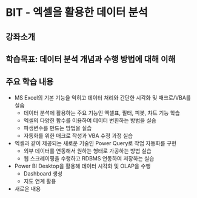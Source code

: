 # BIT - 엑셀을 활용한 데이터 분석

## 강좌소개

## 학습목표: 데이터 분석 개념과 수행 방법에 대해 이해

## 주요 학습 내용

- MS Excel의 기본 기능을 익히고 데이터 처리와 간단한 시각화 및 매크로/VBA를 실습
  - 데이터 분석에 활용하는 주요 기능인 엑셀표, 필터, 피봇, 챠트 기능 학습
  - 엑셀의 다양한 함수를 이용하여 데이터 변환하는 방법을 실습
  - 파생변수를 만드는 방법을 실습
  - 자동화를 위한 매크로 작성과 VBA 수정 과정 실습
- 엑셀과 같이 제공되는 새로운 기술인 Power Query로 작업 자동화를 구현
  - 외부 데이터를 연동해서 원하는 형태로 가공하는 방법 실습
  - 웹 스크레이핑을 수행하고 RDBMS 연동하여 저장하는 실습
- Power BI Desktop을 활용해 데이터 시각화 및 OLAP을 수행
  - Dashboard 생성
  - 지도 연계 활용
- 새로운 내용
